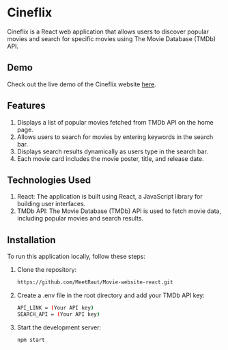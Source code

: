 # Cineflix
 Cineflix is a React web application that allows users to discover popular movies and search for specific movies using The Movie Database (TMDb) API.
 
## Demo
Check out the live demo of the Cineflix website [here](https://meetraut.github.io/Movie-website-react/).

## Features
1. Displays a list of popular movies fetched from TMDb API on the home page.
2. Allows users to search for movies by entering keywords in the search bar.
3. Displays search results dynamically as users type in the search bar.
4. Each movie card includes the movie poster, title, and release date.
   
## Technologies Used
1. React: The application is built using React, a JavaScript library for building user interfaces.
2. TMDb API: The Movie Database (TMDb) API is used to fetch movie data, including popular movies and search results.


## Installation
To run this application locally, follow these steps:
1. Clone the repository:
   ```bash
   https://github.com/MeetRaut/Movie-website-react.git
   ```
2. Create a .env file in the root directory and add your TMDb API key:
   ```bash
   API_LINK = (Your API key)
   SEARCH_API = (Your API key)
   ```
3. Start the development server:
   ```bash
   npm start
  ```
